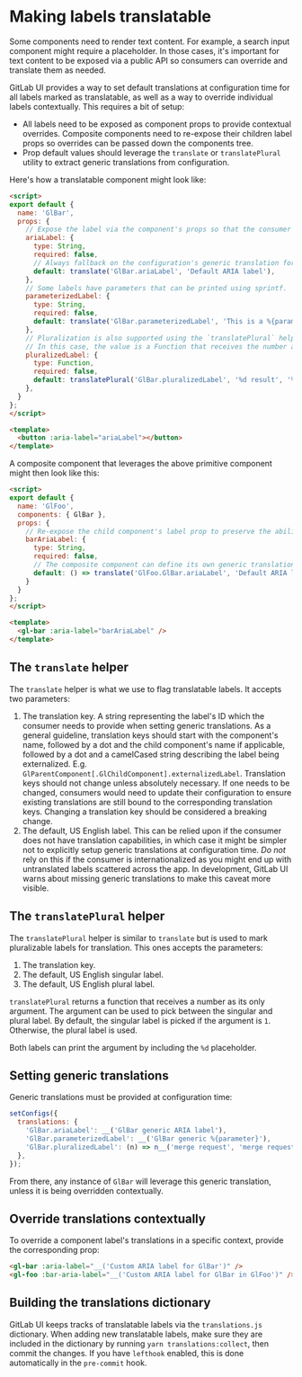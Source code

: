 # Making labels translatable

Some components need to render text content. For example, a search input component might require a
placeholder. In those cases, it's important for text content to be exposed via a public API so
consumers can override and translate them as needed.

GitLab UI provides a way to set default translations at configuration time for all labels marked
as translatable, as well as a way to override individual labels contextually. This requires a bit of
setup:

* All labels need to be exposed as component props to provide contextual overrides.
  Composite components need to re-expose their children label props so overrides
  can be passed down the components tree.
* Prop default values should leverage the `translate` or `translatePlural` utility to extract generic
  translations from configuration.

Here's how a translatable component might look like:

```html
<script>
export default {
  name: 'GlBar',
  props: {
    // Expose the label via the component's props so that the consumer can override it contextually.
    ariaLabel: {
      type: String,
      required: false,
      // Always fallback on the configuration's generic translation for when no override is needed.
      default: translate('GlBar.ariaLabel', 'Default ARIA label'),
    },
    // Some labels have parameters that can be printed using sprintf.
    parameterizedLabel: {
      type: String,
      required: false,
      default: translate('GlBar.parameterizedLabel', 'This is a %{parameter}'),
    },
    // Pluralization is also supported using the `translatePlural` helper.
    // In this case, the value is a Function that receives the number as its only argument.
    pluralizedLabel: {
      type: Function,
      required: false,
      default: translatePlural('GlBar.pluralizedLabel', '%d result', '%d results'),
    },
  }
};
</script>

<template>
  <button :aria-label="ariaLabel"></button>
</template>
```

A composite component that leverages the above primitive component might then look like this:

```html
<script>
export default {
  name: 'GlFoo',
  components: { GlBar },
  props: {
    // Re-expose the child component's label prop to preserve the ability to override it contextually.
    barAriaLabel: {
      type: String,
      required: false,
      // The composite component can define its own generic translation if needed.
      default: () => translate('GlFoo.GlBar.ariaLabel', 'Default ARIA label'),
    }
  }
};
</script>

<template>
  <gl-bar :aria-label="barAriaLabel" />
</template>
```

## The `translate` helper

The `translate` helper is what we use to flag translatable labels. It accepts two parameters:

1. The translation key. A string representing the label's ID which the consumer needs to provide
   when setting generic translations. As a general guideline, translation keys should start with the
   component's name, followed by a dot and the child component's name if applicable, followed by a
   dot and a camelCased string describing the label being externalized.
   E.g. `GlParentComponent[.GlChildComponent].externalizedLabel`.
   Translation keys should not change unless absolutely necessary. If one needs to be changed,
   consumers would need to update their configuration to ensure existing translations are still
   bound to the corresponding translation keys. Changing a translation key should be considered a
   breaking change.
2. The default, US English label. This can be relied upon if the consumer does not have translation
   capabilities, in which case it might be simpler not to explicitly setup generic translations at
   configuration time. _Do not_ rely on this if the consumer is internationalized as you might end
   up with untranslated labels scattered across the app. In development, GitLab UI warns about
   missing generic translations to make this caveat more visible.

## The `translatePlural` helper

The `translatePlural` helper is similar to `translate` but is used to mark pluralizable labels for
translation. This ones accepts the parameters:

1. The translation key.
2. The default, US English singular label.
3. The default, US English plural label.

`translatePlural` returns a function that receives a number as its only argument. The argument can
be used to pick between the singular and plural label. By default, the singular label is picked if
the argument is `1`. Otherwise, the plural label is used.

Both labels can print the argument by including the `%d` placeholder.

## Setting generic translations

Generic translations must be provided at configuration time:

```js
setConfigs({
  translations: {
    'GlBar.ariaLabel': __('GlBar generic ARIA label'),
    'GlBar.parameterizedLabel': __('GlBar generic %{parameter}'),
    'GlBar.pluralizedLabel': (n) => n__('merge request', 'merge requests', n),
  },
});
```

From there, any instance of `GlBar` will leverage this generic translation, unless it is being
overridden contextually.

## Override translations contextually

To override a component label's translations in a specific context, provide the corresponding prop:

```html
<gl-bar :aria-label="__('Custom ARIA label for GlBar')" />
<gl-foo :bar-aria-label="__('Custom ARIA label for GlBar in GlFoo')" />
```

## Building the translations dictionary

GitLab UI keeps tracks of translatable labels via the `translations.js` dictionary. When adding
new translatable labels, make sure they are included in the dictionary by running
`yarn translations:collect`, then commit the changes.
If you have `lefthook` enabled, this is done automatically in the `pre-commit` hook.
